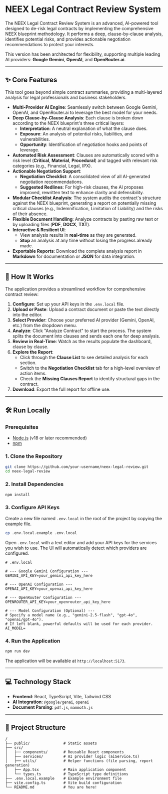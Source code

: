 

# NEEX Legal Contract Review System

The NEEX Legal Contract Review System is an advanced, AI-powered tool designed to de-risk legal contracts by implementing the comprehensive NEEX blueprint methodology. It performs a deep, clause-by-clause analysis, identifies potential risks, and provides actionable negotiation recommendations to protect your interests.

This version has been architected for flexibility, supporting multiple leading AI providers: **Google Gemini**, **OpenAI**, and **OpenRouter.ai**.

---

## ✨ Core Features

This tool goes beyond simple contract summaries, providing a multi-layered analysis for legal professionals and business stakeholders.

-   **Multi-Provider AI Engine**: Seamlessly switch between Google Gemini, OpenAI, and OpenRouter.ai to leverage the best model for your needs.
-   **Deep Clause-by-Clause Analysis**: Each clause is broken down according to the NEEX blueprint's three critical layers:
    -   **Interpretation**: A neutral explanation of what the clause does.
    -   **Exposure**: An analysis of potential risks, liabilities, and vulnerabilities.
    -   **Opportunity**: Identification of negotiation hooks and points of leverage.
-   **Automated Risk Assessment**: Clauses are automatically scored with a risk level (**Critical**, **Material**, **Procedural**) and tagged with relevant risk categories (e.g., Financial, Legal, IPX).
-   **Actionable Negotiation Support**:
    -   **Negotiation Checklist**: A consolidated view of all AI-generated negotiation recommendations.
    -   **Suggested Redlines**: For high-risk clauses, the AI proposes improved, rewritten text to enhance clarity and defensibility.
-   **Modular Checklist Analysis**: The system audits the contract's structure against the NEEX blueprint, generating a report on potentially missing critical clauses (e.g., Indemnification, Limitation of Liability) and the risks of their absence.
-   **Flexible Document Handling**: Analyze contracts by pasting raw text or by uploading files (**PDF**, **DOCX**, **TXT**).
-   **Interactive & Resilient UI**:
    -   View analysis results in **real-time** as they are generated.
    -   **Stop** an analysis at any time without losing the progress already made.
-   **Exportable Reports**: Download the complete analysis report in **Markdown** for documentation or **JSON** for data integration.

---

## 🚀 How It Works

The application provides a streamlined workflow for comprehensive contract review:

1.  **Configure**: Set up your API keys in the `.env.local` file.
2.  **Upload or Paste**: Upload a contract document or paste the text directly into the editor.
3.  **Select Provider**: Choose your preferred AI provider (Gemini, OpenAI, etc.) from the dropdown menu.
4.  **Analyze**: Click "Analyze Contract" to start the process. The system splits the document into clauses and sends each one for deep analysis.
5.  **Review in Real-Time**: Watch as the results populate the dashboard, clause by clause.
6.  **Explore the Report**:
    -   Click through the **Clause List** to see detailed analysis for each section.
    -   Switch to the **Negotiation Checklist** tab for a high-level overview of action items.
    -   Check the **Missing Clauses Report** to identify structural gaps in the contract.
7.  **Download**: Export the full report for offline use.

---

## 🛠️ Run Locally

### Prerequisites
- [Node.js](https://nodejs.org/) (v18 or later recommended)
- [npm](https://www.npmjs.com/)

### 1. Clone the Repository
```bash
git clone https://github.com/your-username/neex-legal-review.git
cd neex-legal-review
```

### 2. Install Dependencies
```bash
npm install
```

### 3. Configure API Keys
Create a new file named `.env.local` in the root of the project by copying the example file.

```bash
cp .env.local.example .env.local
```

Open `.env.local` with a text editor and add your API keys for the services you wish to use. The UI will automatically detect which providers are configured.

```env
# .env.local

# --- Google Gemini Configuration ---
GEMINI_API_KEY=your_gemini_api_key_here

# --- OpenAI Configuration ---
OPENAI_API_KEY=your_openai_api_key_here

# --- OpenRouter Configuration ---
OPENROUTER_API_KEY=your_openrouter_api_key_here

# --- Model Configuration (Optional) ---
# Specify a model name (e.g., "gemini-2.5-flash", "gpt-4o", "openai/gpt-4o").
# If left blank, powerful defaults will be used for each provider.
AI_MODEL=
```

### 4. Run the Application
```bash
npm run dev
```
The application will be available at `http://localhost:5173`.

---

## 💻 Technology Stack

-   **Frontend**: React, TypeScript, Vite, Tailwind CSS
-   **AI Integration**: `@google/genai`, `openai`
-   **Document Parsing**: `pdf.js`, `mammoth.js`

---

## 📁 Project Structure

```
/
├── public/               # Static assets
├── src/
│   ├── components/       # Reusable React components
│   ├── services/         # AI provider logic (aiService.ts)
│   ├── utils/            # Helper functions (file parsing, report generation)
│   ├── App.tsx           # Main application component
│   └── types.ts          # TypeScript type definitions
├── .env.local.example    # Example environment file
├── vite.config.ts        # Vite build configuration
└── README.md             # You are here!
```
